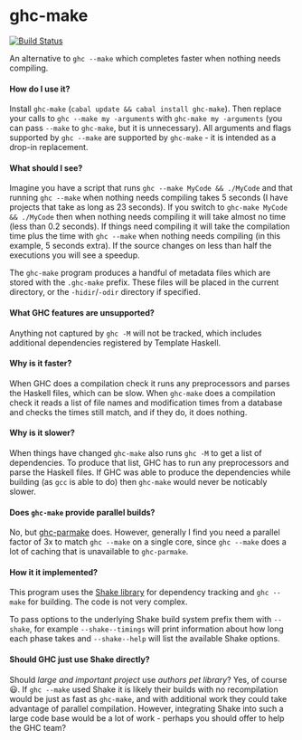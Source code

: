 # ghc-make

[![Build Status](https://travis-ci.org/ndmitchell/ghc-make.png)](https://travis-ci.org/ndmitchell/ghc-make)

An alternative to `ghc --make` which completes faster when nothing needs compiling.

#### How do I use it?

Install `ghc-make` (`cabal update && cabal install ghc-make`). Then replace your calls to `ghc --make my -arguments` with `ghc-make my -arguments` (you can pass `--make` to `ghc-make`, but it is unnecessary). All arguments and flags supported by `ghc --make` are supported by `ghc-make` - it is intended as a drop-in replacement.

#### What should I see?

Imagine you have a script that runs `ghc --make MyCode && ./MyCode` and that running `ghc --make` when nothing needs compiling takes 5 seconds (I have projects that take as long as 23 seconds). If you switch to `ghc-make MyCode && ./MyCode` then when nothing needs compiling it will take almost no time (less than 0.2 seconds). If things need compiling it will take the compilation time plus the time with `ghc --make` when nothing needs compiling (in this example, 5 seconds extra). If the source changes on less than half the executions you will see a speedup.

The `ghc-make` program produces a handful of metadata files which are stored with the `.ghc-make` prefix. These files will be placed in the current directory, or the `-hidir`/`-odir` directory if specified.

#### What GHC features are unsupported?

Anything not captured by `ghc -M` will not be tracked, which includes additional dependencies registered by Template Haskell.

#### Why is it faster?

When GHC does a compilation check it runs any preprocessors and parses the Haskell files, which can be slow. When `ghc-make` does a compilation check it reads a list of file names and modification times from a database and checks the times still match, and if they do, it does nothing.

#### Why is it slower?

When things have changed `ghc-make` also runs `ghc -M` to get a list of dependencies. To produce that list, GHC has to run any preprocessors and parse the Haskell files. If GHC was able to produce the dependencies while building (as `gcc` is able to do) then `ghc-make` would never be noticably slower.

#### Does `ghc-make` provide parallel builds?

No, but [ghc-parmake](http://hackage.haskell.org/package/ghc-parmake) does. However, generally I find you need a parallel factor of 3x to match `ghc --make` on a single core, since `ghc --make` does a lot of caching that is unavailable to `ghc-parmake`.

#### How it it implemented?

This program uses the [Shake library](https://github.com/ndmitchell/shake) for dependency tracking and `ghc --make` for building. The code is not very complex.

To pass options to the underlying Shake build system prefix them with `--shake`, for example `--shake--timings` will print information about how long each phase takes and `--shake--help` will list the available Shake options.

#### Should GHC just use Shake directly?

Should _large and important project_ use _authors pet library_? Yes, of course :smiley:. If `ghc --make` used Shake it is likely their builds with no recompilation would be just as fast as `ghc-make`, and with additional work they could take advantage of parallel compilation. However, integrating Shake into such a large code base would be a lot of work - perhaps you should offer to help the GHC team?
